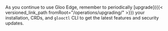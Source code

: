 As you continue to use Gloo Edge, remember to periodically [upgrade]({{< versioned_link_path fromRoot="/operations/upgrading/" >}}) your installation, CRDs, and `glooctl` CLI to get the latest features and security updates.